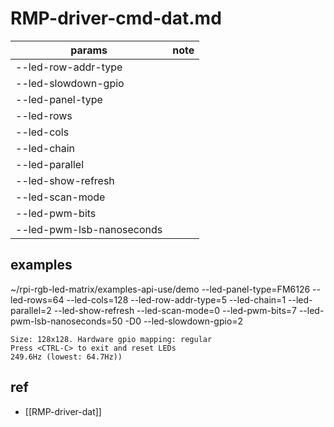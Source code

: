 
# RMP-driver-cmd-dat.md

| params                    | note |
| ------------------------- | ---- |
| --led-row-addr-type       |      |
| --led-slowdown-gpio       |      |
| --led-panel-type          |      |
| --led-rows                |      |
| --led-cols                |      |
| --led-chain               |      |
| --led-parallel            |      |
| --led-show-refresh        |      |
| --led-scan-mode           |      |
| --led-pwm-bits            |      |
| --led-pwm-lsb-nanoseconds |      |


## examples 

~/rpi-rgb-led-matrix/examples-api-use/demo --led-panel-type=FM6126 --led-rows=64 --led-cols=128 --led-row-addr-type=5 --led-chain=1 --led-parallel=2 --led-show-refresh --led-scan-mode=0 --led-pwm-bits=7 --led-pwm-lsb-nanoseconds=50 -D0  --led-slowdown-gpio=2

    Size: 128x128. Hardware gpio mapping: regular
    Press <CTRL-C> to exit and reset LEDs
    249.6Hz (lowest: 64.7Hz))



## ref 

- [[RMP-driver-dat]]